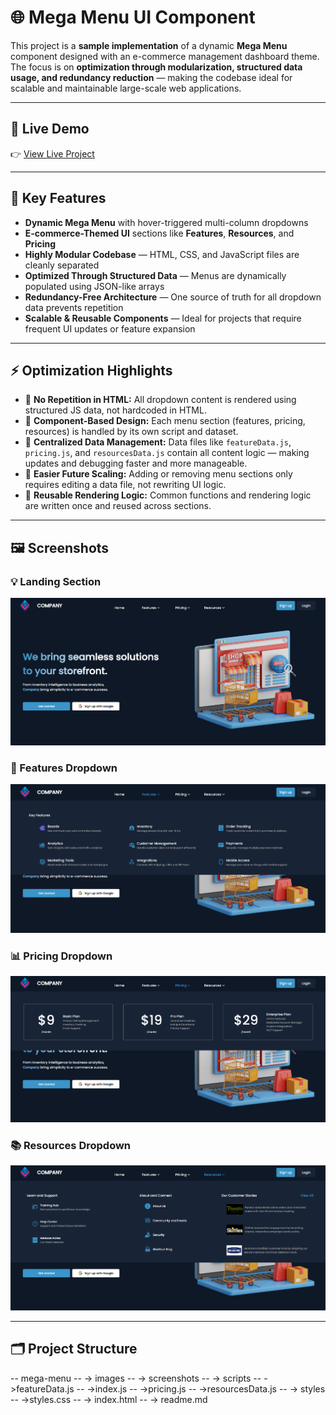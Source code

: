 # 🌐 Mega Menu UI Component

This project is a **sample implementation** of a dynamic **Mega Menu** component designed with an e-commerce management dashboard theme. The focus is on **optimization through modularization, structured data usage, and redundancy reduction** — making the codebase ideal for scalable and maintainable large-scale web applications.

---

## 🔗 Live Demo

👉 [View Live Project]([https://your-deployment-link.com](https://mega-menu-two.vercel.app/))

---

## 🧩 Key Features

- **Dynamic Mega Menu** with hover-triggered multi-column dropdowns
- **E-commerce-Themed UI** sections like **Features**, **Resources**, and **Pricing**
- **Highly Modular Codebase** — HTML, CSS, and JavaScript files are cleanly separated
- **Optimized Through Structured Data** — Menus are dynamically populated using JSON-like arrays
- **Redundancy-Free Architecture** — One source of truth for all dropdown data prevents repetition
- **Scalable & Reusable Components** — Ideal for projects that require frequent UI updates or feature expansion

---

## ⚡ Optimization Highlights

- 🔁 **No Repetition in HTML:** All dropdown content is rendered using structured JS data, not hardcoded in HTML.
- 🧱 **Component-Based Design:** Each menu section (features, pricing, resources) is handled by its own script and dataset.
- 📁 **Centralized Data Management:** Data files like `featureData.js`, `pricing.js`, and `resourcesData.js` contain all content logic — making updates and debugging faster and more manageable.
- 🔄 **Easier Future Scaling:** Adding or removing menu sections only requires editing a data file, not rewriting UI logic.
- 🧩 **Reusable Rendering Logic:** Common functions and rendering logic are written once and reused across sections.

---

## 🖼️ Screenshots

### 💡 Landing Section
![Landing](./screenshots/img1.png)

### 🧮 Features Dropdown
![Features Dropdown](./screenshots/img2.png)

### 📊 Pricing Dropdown
![Pricing Dropdown](./screenshots/img3.png)

### 📚 Resources Dropdown
![Resources Dropdown](./screenshots/img4.png)

---

## 🗂️ Project Structure

-- mega-menu 
--    -> images
--    -> screenshots
--    -> scripts
--            ->featureData.js
--            ->index.js
--            ->pricing.js
--            ->resourcesData.js
--    -> styles
--            ->styles.css
--    -> index.html
--   -> readme.md
